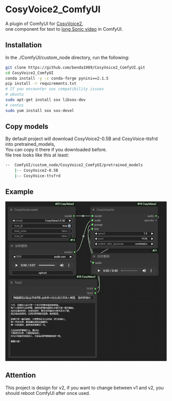 # CosyVoice2_ComfyUI
A plugin of ComfyUI for [CosyVoice2](https://github.com/FunAudioLLM/CosyVoice),   
one component for text to [long Sonic video](https://github.com/benda1989/Sonic_ComfyUI.git) in ComfyUI.
## Installation
In the ./ComfyUI/custom_node directory, run the following:
```sh
git clone https://github.com/benda1989/CosyVoice2_ComfyUI.git
cd CosyVoice2_ComfyUI
conda install -y -c conda-forge pynini==2.1.5
pip install -r requirements.txt
# If you encounter sox compatibility issues
# ubuntu
sudo apt-get install sox libsox-dev
# centos
sudo yum install sox sox-devel 
```
## Copy models
By default project will download CosyVoice2-0.5B and CosyVoice-ttsfrd into pretrained_models,  
You can copy it there if you downloaded before.  
file tree looks like this at least:
```sh
--  ComfyUI/custom_node/CosyVoice2_ComfyUI/pretrained_models
    |-- CosyVoice2-0.5B
    |-- CosyVoice-ttsfrd
```
## Example
![](3s.PNG)

## Attention
This project is design for v2, if you want to change between v1 and v2, you should reboot ComfyUI after once used.